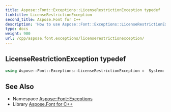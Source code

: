 ```yaml
---
title: Aspose::Font::Exceptions::LicenseRestrictionException typedef
linktitle: LicenseRestrictionException
second_title: Aspose.Font for C++
description: 'How to use Aspose::Font::Exceptions::LicenseRestrictionException typedef in C++.'
type: docs
weight: 900
url: /cpp/aspose.font.exceptions/licenserestrictionexception/
---
```

## LicenseRestrictionException typedef




```cpp
using Aspose::Font::Exceptions::LicenseRestrictionException =  System::ExceptionWrapper<Details_LicenseRestrictionException>
```

## See Also

* Namespace [Aspose::Font::Exceptions](../)
* Library [Aspose.Font for C++](../../)
